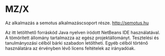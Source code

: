 # MZ/X

Az alkalmazás a semotus alkalmazáscsoport része. http://semotus.hu

Az itt letölthető forráskód Java nyelven íródott NetBeans IDE használatával. A tömörített állomány
tartalmazza az egész projektállományt. Tesztelési és tanulmányozási célból bárki szabadon letöltheti. Egyéb célból történő használatára az 
érvényben lévő licens feltételek az irányadóak.
